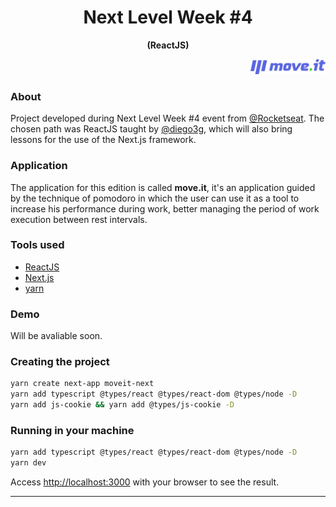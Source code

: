 <h1 align="center">Next Level Week #4</h1> <p align="center"><strong>(ReactJS)</strong></p>

<p align="right"><img src="./public/logo-full.svg" alt="Will be avaliable soon." width="120"/></p>

### About
Project developed during Next Level Week #4 event from [@Rocketseat](https://github.com/rocketseat). The chosen path was ReactJS taught by [@diego3g](https://github.com/diego3g), which will also bring lessons for the use of the Next.js framework.

### Application
  The application for this edition is called **move.it**, it's an application guided by the technique of pomodoro in which the user can use it as a tool to increase his performance during work, better managing the period of work execution between rest intervals.

### Tools used
- [ReactJS](https://reactjs.org/docs)
- [Next.js](https://nextjs.org/docs)
- [yarn](https://yarnpkg.com/)

### Demo
Will be avaliable soon.
  


### Creating the project
```bash
yarn create next-app moveit-next
yarn add typescript @types/react @types/react-dom @types/node -D 
yarn add js-cookie && yarn add @types/js-cookie -D
```
### Running in your machine
```bash
yarn add typescript @types/react @types/react-dom @types/node -D
yarn dev
```
Access [http://localhost:3000](http://localhost:3000) with your browser to see the result.

---

